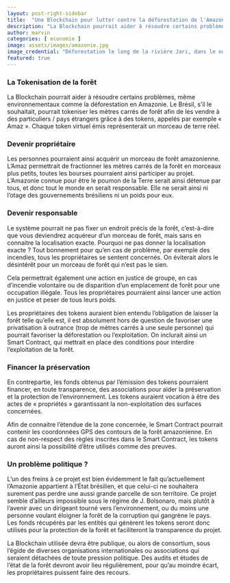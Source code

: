```yaml
---
layout: post-right-sidebar
title:  "Une Blockchain pour lutter contre la déforestation de l'Amazonie ?"
description: "La Blockchain pourrait aider à résoudre certains problèmes, même environnementaux comme la déforestation en Amazonie."
author: marvin
categories: [ economie ]
image: assets/images/amazonie.jpg
image_credential: "Déforestation le long de la rivière Jari, dans le nord du Brésil • Crédits : Dea / Pubbli Aer Foto - Getty"
featured: true
---
```


### La Tokenisation de la forêt

La Blockchain pourrait aider à résoudre certains problèmes, même environnementaux comme la déforestation en Amazonie. Le Brésil, s’il le souhaitait, pourrait tokeniser les mètres carrés de forêt afin de les vendre à des particuliers / pays étrangers grâce à des tokens, appelés par exemple « Amaz ». Chaque token virtuel émis représenterait un morceau de terre réel.

### Devenir propriétaire 

Les personnes pourraient ainsi acquérir un morceau de forêt amazonienne. L’Amaz permettrait de fractionner les mètres carrés de la forêt en morceaux plus petits, toutes les bourses pourraient ainsi participer au projet. L’Amazonie connue pour être le poumon de la Terre serait ainsi détenue par tous, et donc tout le monde en serait responsable. Elle ne serait ainsi ni l’otage des gouvernements brésiliens ni un poids pour eux.

### Devenir responsable

Le système pourrait ne pas fixer un endroit précis de la forêt, c’est-à-dire que vous deviendrez acquéreur d’un morceau de forêt, mais sans en connaitre la localisation exacte. Pourquoi ne pas donner la localisation exacte ? Tout bonnement pour qu’en cas de problème, par exemple des incendies, tous les propriétaires se sentent concernés. On éviterait alors le désintérêt pour un morceau de forêt qui n’est pas le sien. 

Cela permettrait également une action en justice de groupe, en cas d’incendie volontaire ou de disparition d’un emplacement de forêt pour une occupation illégale. Tous les propriétaires pourraient ainsi lancer une action en justice et peser de tous leurs poids.

Les propriétaires des tokens auraient bien entendu l’obligation de laisser la forêt telle qu’elle est, il est absolument hors de question de favoriser une privatisation à outrance (trop de mètres carrés à une seule personne) qui pourrait favoriser la déforestation ou l’exploitation. On inclurait ainsi un Smart Contract, qui mettrait en place des conditions pour interdire l’exploitation de la forêt. 

### Financer la préservation

En contrepartie, les fonds obtenus par l’émission des tokens pourraient financer, en toute transparence, des associations pour aider la préservation et la protection de l’environnement. Les tokens auraient vocation à être des actes de « propriétés » garantissant la non-exploitation des surfaces concernées. 

Afin de connaitre l’étendue de la zone concernée, le Smart Contract pourrait contenir les coordonnées GPS des contours de la forêt amazonienne. En cas de non-respect des règles inscrites dans le Smart Contract, les tokens auront ainsi la possibilité d’être utilisés comme des preuves.

### Un problème politique ?

L’un des freins à ce projet est bien évidemment le fait qu’actuellement l’Amazonie appartient à l’État brésilien, et que celui-ci ne souhaitera surement pas perdre une aussi grande parcelle de son territoire. Ce projet semble d’ailleurs impossible sous le régime de J. Bolsonaro, mais plutôt à l’avenir avec un dirigeant tourné vers l’environnement, ou du moins une personne voulant éloigner la forêt de la corruption qui gangrène le pays. Les fonds récupérés par les entités qui génèrent les tokens seront donc utilisés pour la protection de la forêt et faciliteront la transparence du projet.

La Blockchain utilisée devra être publique, ou alors de consortium, sous l’égide de diverses organisations internationales ou associations qui seraient détachées de toute pression politique.  Des audits et études de l’état de la forêt devront avoir lieu régulièrement, pour qu’au moindre écart, les propriétaires puissent faire des recours.

